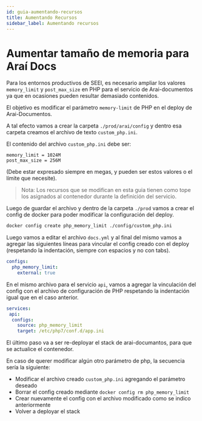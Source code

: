 ```yaml
---
id: guia-aumentando-recursos
title: Aumentando Recursos
sidebar_label: Aumentando recursos
---
```


# Aumentar tamaño de memoria para Araí Docs

Para los entornos productivos de SEEI, es necesario ampliar los valores `memory_limit` y `post_max_size` en PHP para el servicio de Arai-documentos ya que en ocasiones pueden resultar demasiado contenidos. 

El objetivo es modificar el parámetro `memory-limit` de PHP en el deploy de Arai-Documentos. 

A tal efecto vamos a crear la carpeta `./prod/arai/config` y dentro esa carpeta creamos el archivo de texto `custom_php.ini`.

El contenido del archivo `custom_php.ini` debe ser:

```ìni
memory_limit = 1024M
post_max_size = 256M
```

(Debe estar expresado siempre en megas, y pueden ser estos valores o el límite que necesite).

> Nota: Los recursos que se modifican en esta guia tienen como tope los asignados al contenedor durante la definición del servicio.


Luego de guardar el archivo y dentro de la carpeta `./prod` vamos a crear el config de docker para poder modificar la configuración del deploy.

```bash
docker config create php_memory_limit ./config/custom_php.ini
```

Luego vamos a editar el archivo `docs.yml` y al final del mismo vamos a agregar las siguientes líneas para vincular el config creado con el deploy (respetando la indentación, siempre con espacios y no con tabs).

```yaml
configs:
  php_memory_limit:
    external: true
```

En el mismo archivo para el servicio `api`, vamos a agregar la vinculación del config con el archivo de configuración de PHP respetando la indentación igual que en el caso anterior.

```yaml
services:
 api:
  configs:
    source: php_memory_limit
    target: /etc/php7/conf.d/app.ini
```

El último paso va a ser re-deployar el stack de arai-documantos, para que se actualice el contenedor.

En caso de querer modificar algún otro parámetro de php, la secuencia sería la siguiente:

 - Modificar el archivo creado `custom_php.ini` agregando el parámetro deseado
 - Borrar el config creado mediante `docker config rm php_memory_limit`
 - Crear nuevamente el config con el archivo modificado como se indico anteriormente 
 - Volver a deployar el stack

